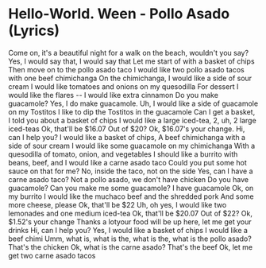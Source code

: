 # Hello-World. Ween - Pollo Asado (Lyrics)

Come on, it's a beautiful night for a walk on the beach, wouldn't you say? 
Yes, I would say that, I would say that
Let me start of with a basket of chips 
Then move on to the pollo asado taco 
I would like two pollo asado tacos with one beef chimichanga 
On the chimichanga, I would like a side of sour cream 
I would like tomatoes and onions on my quesodilla 
For dessert I would like the flares -- I would like extra cinnamon 
Do you make guacamole? 
Yes, I do make guacamole. 
Uh, I would like a side of guacamole on my Tostitos 
I like to dip the Tostitos in the guacamole 
Can I get a basket, I told you about a basket of chips 
I would like a large iced-tea, 2, uh, 2 large iced-teas
Ok, that'll be $16.07 
Out of $20? Ok, $16.07's your change.
Hi, can I help you? 
I would like a basket of chips, 
A beef chimichanga with a side of sour cream 
I would like some guacamole on my chimichanga 
With a quesodilla of tomato, onion, and vegetables 
I should like a burrito with beans, beef, and 
I would like a carne asado taco 
Could you put some hot sauce on that for me? 
No, inside the taco, not on the side 
Yes, can I have a carne asado taco? 
Not a pollo asado, we don't have chicken 
Do you have guacamole? 
Can you make me some guacamole? 
I have guacamole 
Ok, on my burrito I would like the muchaco beef and the shredded pork 
And some more cheese, please
Ok, that'll be $22 
Uh, oh yes, I would like two lemonades and one medium iced-tea 
Ok, that'll be $20.07 
Out of $22? Ok, $1.52's your change 
Thanks a lotyour food will be up here, let me get your drinks
Hi, can I help you? Yes, I would like a basket of chips 
I would like a beef chimi
Umm, what is, what is the, what is the, what is the pollo asado? 
That's the chicken 
Ok, what is the carne asado? 
That's the beef 
Ok, let me get two carne asado tacos
